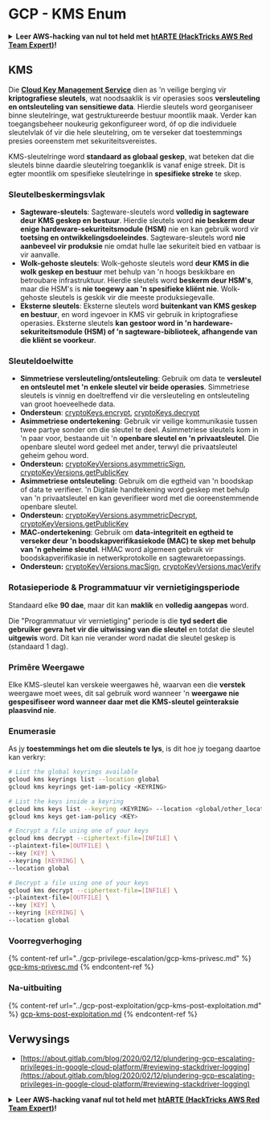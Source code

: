 # GCP - KMS Enum

<details>

<summary><strong>Leer AWS-hacking van nul tot held met</strong> <a href="https://training.hacktricks.xyz/courses/arte"><strong>htARTE (HackTricks AWS Red Team Expert)</strong></a><strong>!</strong></summary>

Ander maniere om HackTricks te ondersteun:

* As jy jou **maatskappy geadverteer wil sien in HackTricks** of **HackTricks in PDF wil aflaai**, kyk na die [**SUBSCRIPTION PLANS**](https://github.com/sponsors/carlospolop)!
* Kry die [**amptelike PEASS & HackTricks swag**](https://peass.creator-spring.com)
* Ontdek [**The PEASS Family**](https://opensea.io/collection/the-peass-family), ons versameling eksklusiewe [**NFTs**](https://opensea.io/collection/the-peass-family)
* **Sluit aan by die** 💬 [**Discord-groep**](https://discord.gg/hRep4RUj7f) of die [**telegram-groep**](https://t.me/peass) of **volg** my op **Twitter** 🐦 [**@carlospolopm**](https://twitter.com/carlospolopm)**.**
* **Deel jou hacking-truuks deur PR's in te dien by die** [**HackTricks**](https://github.com/carlospolop/hacktricks) en [**HackTricks Cloud**](https://github.com/carlospolop/hacktricks-cloud) github-opslagplekke.

</details>

## KMS

Die [**Cloud Key Management Service**](https://cloud.google.com/kms/docs/) dien as 'n veilige berging vir **kriptografiese sleutels**, wat noodsaaklik is vir operasies soos **versleuteling en ontsleuteling van sensitiewe data**. Hierdie sleutels word georganiseer binne sleutelringe, wat gestruktureerde bestuur moontlik maak. Verder kan toegangsbeheer noukeurig gekonfigureer word, óf op die individuele sleutelvlak óf vir die hele sleutelring, om te verseker dat toestemmings presies ooreenstem met sekuriteitsvereistes.

KMS-sleutelringe word **standaard as globaal geskep**, wat beteken dat die sleutels binne daardie sleutelring toeganklik is vanaf enige streek. Dit is egter moontlik om spesifieke sleutelringe in **spesifieke streke** te skep.

### Sleutelbeskermingsvlak

* **Sagteware-sleutels**: Sagteware-sleutels word **volledig in sagteware deur KMS geskep en bestuur**. Hierdie sleutels word **nie beskerm deur enige hardeware-sekuriteitsmodule (HSM)** nie en kan gebruik word vir **toetsing en ontwikkelingsdoeleindes**. Sagteware-sleutels word **nie aanbeveel vir produksie** nie omdat hulle lae sekuriteit bied en vatbaar is vir aanvalle.
* **Wolk-gehoste sleutels**: Wolk-gehoste sleutels word **deur KMS in die wolk geskep en bestuur** met behulp van 'n hoogs beskikbare en betroubare infrastruktuur. Hierdie sleutels word **beskerm deur HSM's**, maar die HSM's is **nie toegewy aan 'n spesifieke kliënt nie**. Wolk-gehoste sleutels is geskik vir die meeste produksiegevalle.
* **Eksterne sleutels**: Eksterne sleutels word **buitenkant van KMS geskep en bestuur**, en word ingevoer in KMS vir gebruik in kriptografiese operasies. Eksterne sleutels **kan gestoor word in 'n hardeware-sekuriteitsmodule (HSM) of 'n sagteware-biblioteek, afhangende van die kliënt se voorkeur**.

### Sleuteldoelwitte

* **Simmetriese versleuteling/ontsleuteling**: Gebruik om data te **versleutel en ontsleutel met 'n enkele sleutel vir beide operasies**. Simmetriese sleutels is vinnig en doeltreffend vir die versleuteling en ontsleuteling van groot hoeveelhede data.
* **Ondersteun**: [cryptoKeys.encrypt](https://cloud.google.com/kms/docs/reference/rest/v1/projects.locations.keyRings.cryptoKeys/encrypt), [cryptoKeys.decrypt](https://cloud.google.com/kms/docs/reference/rest/v1/projects.locations.keyRings.cryptoKeys/decrypt)
* **Asimmetriese ondertekening**: Gebruik vir veilige kommunikasie tussen twee partye sonder om die sleutel te deel. Asimmetriese sleutels kom in 'n paar voor, bestaande uit 'n **openbare sleutel en 'n privaatsleutel**. Die openbare sleutel word gedeel met ander, terwyl die privaatsleutel geheim gehou word.
* **Ondersteun:** [cryptoKeyVersions.asymmetricSign](https://cloud.google.com/kms/docs/reference/rest/v1/projects.locations.keyRings.cryptoKeys.cryptoKeyVersions/asymmetricSign), [cryptoKeyVersions.getPublicKey](https://cloud.google.com/kms/docs/reference/rest/v1/projects.locations.keyRings.cryptoKeys.cryptoKeyVersions/getPublicKey)
* **Asimmetriese ontsleuteling**: Gebruik om die egtheid van 'n boodskap of data te verifieer. 'n Digitale handtekening word geskep met behulp van 'n privaatsleutel en kan geverifieer word met die ooreenstemmende openbare sleutel.
* **Ondersteun:** [cryptoKeyVersions.asymmetricDecrypt](https://cloud.google.com/kms/docs/reference/rest/v1/projects.locations.keyRings.cryptoKeys.cryptoKeyVersions/asymmetricDecrypt), [cryptoKeyVersions.getPublicKey](https://cloud.google.com/kms/docs/reference/rest/v1/projects.locations.keyRings.cryptoKeys.cryptoKeyVersions/getPublicKey)
* **MAC-ondertekening**: Gebruik om **data-integriteit en egtheid te verseker deur 'n boodskapverifikasiekode (MAC) te skep met behulp van 'n geheime sleutel**. HMAC word algemeen gebruik vir boodskapverifikasie in netwerkprotokolle en sagtewaretoepassings.
* **Ondersteun:** [cryptoKeyVersions.macSign](https://cloud.google.com/kms/docs/reference/rest/v1/projects.locations.keyRings.cryptoKeys.cryptoKeyVersions/macSign), [cryptoKeyVersions.macVerify](https://cloud.google.com/kms/docs/reference/rest/v1/projects.locations.keyRings.cryptoKeys.cryptoKeyVersions/macVerify)

### Rotasieperiode & Programmatuur vir vernietigingsperiode

Standaard elke **90 dae**, maar dit kan **maklik** en **volledig aangepas** word.

Die "Programmatuur vir vernietiging" periode is die **tyd sedert die gebruiker gevra het vir die uitwissing van die sleutel** en totdat die sleutel **uitgewis** word. Dit kan nie verander word nadat die sleutel geskep is (standaard 1 dag).

### Primêre Weergawe

Elke KMS-sleutel kan verskeie weergawes hê, waarvan een die **verstek** weergawe moet wees, dit sal gebruik word wanneer 'n **weergawe nie gespesifiseer word wanneer daar met die KMS-sleutel geïnteraksie plaasvind nie**.

### Enumerasie

As jy **toestemmings het om die sleutels te lys**, is dit hoe jy toegang daartoe kan verkry:
```bash
# List the global keyrings available
gcloud kms keyrings list --location global
gcloud kms keyrings get-iam-policy <KEYRING>

# List the keys inside a keyring
gcloud kms keys list --keyring <KEYRING> --location <global/other_locations>
gcloud kms keys get-iam-policy <KEY>

# Encrypt a file using one of your keys
gcloud kms decrypt --ciphertext-file=[INFILE] \
--plaintext-file=[OUTFILE] \
--key [KEY] \
--keyring [KEYRING] \
--location global

# Decrypt a file using one of your keys
gcloud kms decrypt --ciphertext-file=[INFILE] \
--plaintext-file=[OUTFILE] \
--key [KEY] \
--keyring [KEYRING] \
--location global
```
### Voorregverhoging

{% content-ref url="../gcp-privilege-escalation/gcp-kms-privesc.md" %}
[gcp-kms-privesc.md](../gcp-privilege-escalation/gcp-kms-privesc.md)
{% endcontent-ref %}

### Na-uitbuiting

{% content-ref url="../gcp-post-exploitation/gcp-kms-post-exploitation.md" %}
[gcp-kms-post-exploitation.md](../gcp-post-exploitation/gcp-kms-post-exploitation.md)
{% endcontent-ref %}

## Verwysings

* [https://about.gitlab.com/blog/2020/02/12/plundering-gcp-escalating-privileges-in-google-cloud-platform/#reviewing-stackdriver-logging](https://about.gitlab.com/blog/2020/02/12/plundering-gcp-escalating-privileges-in-google-cloud-platform/#reviewing-stackdriver-logging)

<details>

<summary><strong>Leer AWS-hacking vanaf nul tot held met</strong> <a href="https://training.hacktricks.xyz/courses/arte"><strong>htARTE (HackTricks AWS Red Team Expert)</strong></a><strong>!</strong></summary>

Ander maniere om HackTricks te ondersteun:

* As jy jou **maatskappy geadverteer wil sien in HackTricks** of **HackTricks in PDF wil aflaai**, kyk na die [**SUBSCRIPTION PLANS**](https://github.com/sponsors/carlospolop)!
* Kry die [**amptelike PEASS & HackTricks swag**](https://peass.creator-spring.com)
* Ontdek [**The PEASS Family**](https://opensea.io/collection/the-peass-family), ons versameling eksklusiewe [**NFTs**](https://opensea.io/collection/the-peass-family)
* **Sluit aan by die** 💬 [**Discord-groep**](https://discord.gg/hRep4RUj7f) of die [**telegram-groep**](https://t.me/peass) of **volg** my op **Twitter** 🐦 [**@carlospolopm**](https://twitter.com/carlospolopm)**.**
* **Deel jou haktruuks deur PR's in te dien by die** [**HackTricks**](https://github.com/carlospolop/hacktricks) en [**HackTricks Cloud**](https://github.com/carlospolop/hacktricks-cloud) github-repos.

</details>
